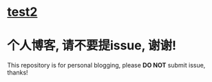 # [test2](https://github.com/JosieWei2023/blog/issues/2)

个人博客, 请**不要**提issue, 谢谢!
====================
This repository is for personal blogging, please **DO NOT** submit issue, thanks!
